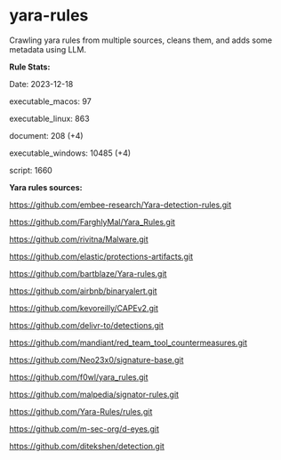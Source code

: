 # yara-rules

Crawling yara rules from multiple sources, cleans them, and adds some metadata using LLM.

**Rule Stats:**

Date: 2023-12-18

executable_macos: 97

executable_linux: 863

document: 208 (+4)

executable_windows: 10485 (+4)

script: 1660

**Yara rules sources:**

https://github.com/embee-research/Yara-detection-rules.git

https://github.com/FarghlyMal/Yara_Rules.git

https://github.com/rivitna/Malware.git

https://github.com/elastic/protections-artifacts.git

https://github.com/bartblaze/Yara-rules.git

https://github.com/airbnb/binaryalert.git

https://github.com/kevoreilly/CAPEv2.git

https://github.com/delivr-to/detections.git

https://github.com/mandiant/red_team_tool_countermeasures.git

https://github.com/Neo23x0/signature-base.git

https://github.com/f0wl/yara_rules.git

https://github.com/malpedia/signator-rules.git

https://github.com/Yara-Rules/rules.git

https://github.com/m-sec-org/d-eyes.git

https://github.com/ditekshen/detection.git
